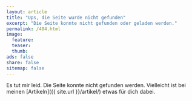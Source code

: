 ```yaml
---
layout: article
title: "Ups, die Seite wurde nicht gefunden"
excerpt: "Die Seite konnte nicht gefunden oder geladen werden."
permalink: /404.html
image:
  feature:
  teaser:
  thumb:
ads: false
share: false
sitemap: false
---
```


Es tut mir leid. Die Seite konnte nicht gefunden werden. Vielleicht ist bei meinen [Artikeln]({{ site.url }}/artikel/) etwas für dich dabei.

<script type="text/javascript">
  var GOOG_FIXURL_LANG = 'de';
  var GOOG_FIXURL_SITE = 'http://mamagogik.de'
</script>
<script type="text/javascript" src="http://linkhelp.clients.google.com/tbproxy/lh/wm/fixurl.js"></script>